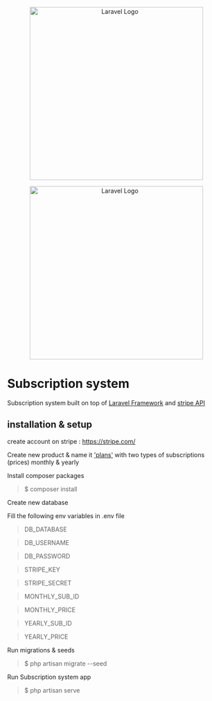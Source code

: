 <p align="center">
<a href="https://laravel.com" target="_blank">
<img src="https://raw.githubusercontent.com/laravel/art/master/logo-lockup/5%20SVG/2%20CMYK/1%20Full%20Color/laravel-logolockup-cmyk-red.svg" width="400" alt="Laravel Logo">
</a>
</p>

<p align="center">
<a href="https://stripe.com/" target="_blank">
<img src="https://upload.wikimedia.org/wikipedia/commons/thumb/b/ba/Stripe_Logo%2C_revised_2016.svg/2560px-Stripe_Logo%2C_revised_2016.svg.png" width="400" alt="Laravel Logo">
</a>
</p>

# Subscription system

Subscription system built on top of [Laravel Framework](https://laravel.com) and [stripe API](https://stripe.com/)

## installation & setup

create account on stripe : https://stripe.com/

Create new product & name it ['plans'](https://dashboard.stripe.com/test/products/create) with two types of subscriptions (prices) monthly & yearly



Install composer packages

> $ composer install

Create new database

Fill the following env variables in .env file

> DB_DATABASE

> DB_USERNAME

> DB_PASSWORD

> STRIPE_KEY

> STRIPE_SECRET

> MONTHLY_SUB_ID

> MONTHLY_PRICE

> YEARLY_SUB_ID

> YEARLY_PRICE

Run migrations & seeds

> $ php artisan migrate --seed

Run Subscription system app

> $ php artisan serve
